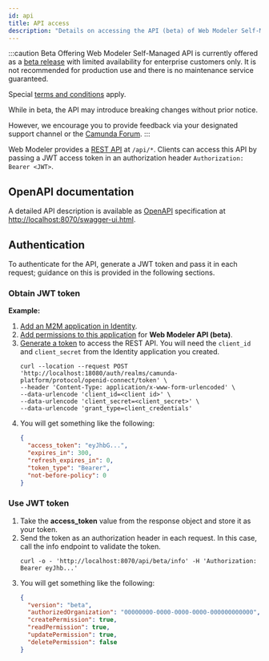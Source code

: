 ```yaml
---
id: api
title: API access
description: "Details on accessing the API (beta) of Web Modeler Self-Managed. Learn more about OpenAPI documentation, authentication, and JWT tokens."
---
```


:::caution Beta Offering
Web Modeler Self-Managed API is currently offered as a [beta release](../../../../reference/early-access#beta)
with limited availability for enterprise customers only. It is not recommended for production use and there is no maintenance service guaranteed.

Special [terms and conditions](https://camunda.com/legal/terms/camunda-platform/camunda-platform-8-self-managed/) apply.

While in beta, the API may introduce breaking changes without prior notice.

However, we encourage you to provide feedback via your designated support channel or the [Camunda Forum](https://forum.camunda.io/).
:::

Web Modeler provides a [REST API](../../../../apis-tools/web-modeler-api/) at `/api/*`. Clients can access this API by passing a JWT access token in an authorization header `Authorization: Bearer <JWT>`.

## OpenAPI documentation

A detailed API description is available as [OpenAPI](https://www.openapis.org/) specification at [http://localhost:8070/swagger-ui.html](http://localhost:8070/swagger-ui.html).

## Authentication

To authenticate for the API, generate a JWT token and pass it in each request; guidance on this is provided in the following sections.

### Obtain JWT token

**Example:**

1. [Add an M2M application in Identity](../../../identity/user-guide/adding-an-application/).
2. [Add permissions to this application](../../../identity/user-guide/assigning-a-permission-to-an-application/) for **Web Modeler API (beta)**.
3. [Generate a token](../../../identity/user-guide/generating-m2m-tokens/) to access the REST API. You will need the `client_id` and `client_secret` from the Identity application you created.
   ```shell
   curl --location --request POST 'http://localhost:18080/auth/realms/camunda-platform/protocol/openid-connect/token' \
   --header 'Content-Type: application/x-www-form-urlencoded' \
   --data-urlencode 'client_id=<client id>' \
   --data-urlencode 'client_secret=<client_secret>' \
   --data-urlencode 'grant_type=client_credentials'
   ```
4. You will get something like the following:
   ```json
   {
     "access_token": "eyJhbG...",
     "expires_in": 300,
     "refresh_expires_in": 0,
     "token_type": "Bearer",
     "not-before-policy": 0
   }
   ```

### Use JWT token

1. Take the **access_token** value from the response object and store it as your token.
2. Send the token as an authorization header in each request. In this case, call the info endpoint to validate the token.
   ```shell
   curl -o - 'http://localhost:8070/api/beta/info' -H 'Authorization: Bearer eyJhb...'
   ```
3. You will get something like the following:
   ```json
   {
     "version": "beta",
     "authorizedOrganization": "00000000-0000-0000-0000-000000000000",
     "createPermission": true,
     "readPermission": true,
     "updatePermission": true,
     "deletePermission": false
   }
   ```

